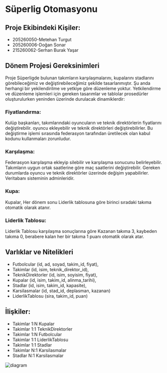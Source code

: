 # Süperlig Otomasyonu

## Proje Ekibindeki Kişiler:
- 205260050-Metehan Turgut  
- 205260006-Doğan Sonar
- 215260062-Serhan Burak Yaşar     

## Dönem Projesi Gereksinimleri

Proje Süperligde bulunan takımların karşılaşmalarını, kupalarını stadlarını görebileceğimiz ve değiştirebileceğimiz şekilde tasarlanmıştır. Şu anda herhangi bir yekilendirilme ve yetkiye göre düzenleme yoktur. Yetkilendirme ve düzenleme işlemleri için gereken tasarımlar ve tablolar prosedürler oluşturulurken yeninden üzerinde durulacak dinamiklerdir:

### Fiyatlandırma:
Kulüp başkanları, takımlarındaki oyuncuların ve teknik direktörlerin fiyatlarını değiştirebilir. oyuncu ekleyebilir ve teknik direktörleri değiştirebilirler. Bu değiştirme işlemi sırasında federasyon tarafından üretilecek olan kabul kodunu kullanmaları zorunludur.

### Karşılaşma:
Federasyon karşılaşma ekleyip silebilir ve karşılaşma sonucunu belirleyebilir. Takımların uygun ortak saatlerine göre maç saatlerini değiştirebilir. Gereken durumlarda oyuncu ve teknik direktörler üzerinde değişim yapabilirler. Veritabanı sisteminin adminleridir.

### Kupa:
Kupalar, Her dönem sonu Liderlik tablosuna göre birinci sıradaki takıma otomatik olarak atanır.

### Liderlik Tablosu:
Liderlik Tablosu karşılaşma sonuçlarına göre Kazanan takıma 3, kaybeden takıma 0, berabere kalan her bir takıma 1 puanı otomatik olarak atar.

## Varlıklar ve Nitelikleri
- Futbolcular (id, ad, soyad, takim_id, fiyat),
- Takimlar (id, isim, teknik_direktor_id),
- TeknikDirektorler (id, isim, soyisim, fiyat),
- Kupalar (id, isim, takim_id, alinma_tarihi),
- Stadlar (id, isim, takim_id, kapasite),
- Karsilasmalar (id, stad_id, deplasman, kazanan)
- LiderlikTablosu (sira, takim_id, puan)

## İlişkiler:
- Takimlar 1:N Kupalar
- Takimlar 1:1 TeknikDirektorler
- Takimlar 1:N Futbolcular
- Takimlar 1:1 LiderlikTablosu 
- Takimlar 1:1 Stadlar
- Takimlar N:1 Karsilasmalar 
- Stadlar N:1 Karsilasmalar
  
![diagram](https://github.com/user-attachments/assets/c1e9979d-f0fa-4a24-ba2f-f63a8de475f6)

